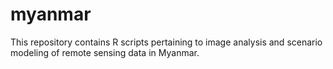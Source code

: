 # myanmar
This repository contains R scripts pertaining to image analysis and scenario modeling of remote sensing data in Myanmar.
